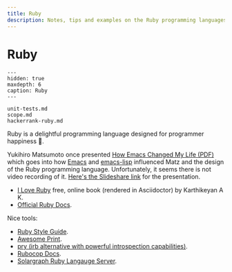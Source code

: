 ```yaml
---
title: Ruby
description: Notes, tips and examples on the Ruby programming languages
---
```


# Ruby

```{toctree}
---
hidden: true
maxdepth: 6
caption: Ruby
---

unit-tests.md
scope.md
hackerrank-ruby.md
```

Ruby is a delightful programming language designed for programmer happiness 💖.

Yukihiro Matsumoto once presented [How Emacs Changed My Life (PDF)](./Yukihiro-Matsumoto-How-Emacs-Changed-My-Life.pdf) which goes into how [Emacs](https://www.gnu.org/software/emacs/) and [emacs-lisp](https://www.gnu.org/software/emacs/manual/html_node/eintr/) influenced Matz and the design of the Ruby programming language.
Unfortunately, it seems there is not video recording of it.
[Here's the Slideshare link](https://www.slideshare.net/yukihiro_matz/how-emacs-changed-my-life) for the presentation.

- [I Love Ruby](https://i-love-ruby.gitlab.io/book.html) free, online book (rendered in Asciidoctor) by Karthikeyan A K.
- [Official Ruby Docs](https://ruby-doc.org/).


Nice tools:

- [Ruby Style Guide](https://rubystyle.guide/).
- [Awesome Print](https://github.com/awesome-print/awesome_print).
- [pry (irb alternative with powerful introspection capabilities)](https://github.com/pry/pry).
- [Rubocop Docs](https://docs.rubocop.org/rubocop/).
- [Solargraph Ruby Langauge Server](https://solargraph.org/guides).
